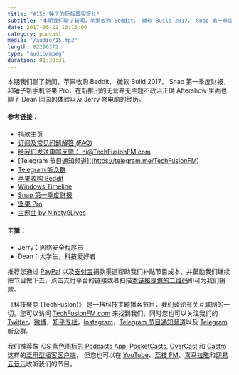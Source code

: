 ```yaml
---
title: "#15: 锤子的短板其实很长"
subtitle: "本期我们聊了新闻，苹果收购 Beddit， 微软 Build 2017， Snap 第一季度财报，和锤子新手机坚果 Pro，在新推出的无营养无主题不政治正确 Aftershow 里面也聊了 Dean 回国的体验以及 Jerry 修电脑的经历。"
date: 2017-05-22 13:15:00
category: podcast
media: "/audio/15.mp3"
length: 82296372 
type: "audio/mpeg"
duration: 01:30:31
---
```


本期我们聊了新闻，苹果收购 Beddit， 微软 Build 2017， Snap 第一季度财报，和锤子新手机坚果 Pro，在新推出的无营养无主题不政治正确 Aftershow 里面也聊了 Dean 回国的体验以及 Jerry 修电脑的经历。

#### 参考链接：
- [捐款主页](https://techfusionfm.com/donate)
- [订阅及常见问题解答 (FAQ)](https://techfusionfm.com/faq)
- [给我们发送电邮反馈： hi@TechFusionFM.com](mailto:hi@techfusionfm.com)
- [Telegram 节目通知频道]((https://telegram.me/TechFusionFM)
- [Telegram 听众群](https://telegram.me/TechFusionChat)
- [苹果收购 Beddit](https://www.macrumors.com/2017/05/10/apple-beddit-sleep-technology/)
- [Windows Timeline](https://www.macrumors.com/2017/05/11/windows-10-fall-update-ios/)
- [Snap 第一季度财报](https://www.theverge.com/2017/5/10/15610094/snap-snapchat-q1-2017-earnings-report-stock-plummets)
- [坚果 Pro](http://www.smartisan.com/jianguopro/#/overview)
- [主题曲 by Ninety9Lives](http://99l.tv/BleedingThroughYU)

#### 主播：
- Jerry：网络安全程序员
- Dean：大学生，科技爱好者

推荐您通过 [PayPal](https://paypal.me/techfusionfm/5) 以及[支付宝](HTTPS://QR.ALIPAY.COM/FKX09288AJOENI0MVZXM12)捐款渠道帮助我们补贴节目成本，并鼓励我们继续把节目做下去。点击支付平台的链接或者扫描[本链接提供的二维码](https://techfusionfm.com/images/QR.JPG)即可为我们捐款。

《科技聚变 (TechFusion)》 是一档科技主题播客节目，我们谈论有关互联网的一切。您可以访问 [TechFusionFM.com](https://TechFusionFM.com) 来找到我们，同时您也可以关注我们的 [Twitter](http://twitter.com/TechFusionFM)，[微博](https://TechFusionFM.com/images/Weibo-Icon-BW.svg)，[知乎专栏](https://zhuanlan.zhihu.com/TechFusion)，[Instagram](http://instagram.com/TechFusionFM)，[Telegram 节目通知频道](https://t.me/TechFusionFM)以及 [Telegram 听众群](https://t.me/TechFusionChat)。

我们推荐像 [iOS 紫色图标的 Podcasts App](https://itunes.apple.com/cn/podcast/id1202658654), [PocketCasts](http://pca.st/podcast/28fcd200-cc7c-0134-10da-25324e2a541d), [OverCast](https://overcast.fm) 和 [Castro](http://supertop.co/castro/) 这样的[泛用型播客客户端](https://techfusionfm.com/faq)， 但您也可以在 [YouTube](https://www.youtube.com/channel/UC6uvHf21Tjm5lepw6P2Ki-Q)、[荔枝 FM](https://www.lizhi.fm/1494013/)、[喜马拉雅](http://www.ximalaya.com/72456289/album/6648521)和[网易云音乐](http://music.163.com/#/djradio?id=347498120)收听我们的节目。
